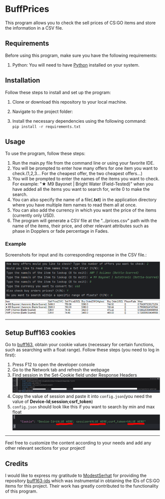 # BuffPrices

This program allows you to check the sell prices of CS:GO items and store the information in a CSV file.

## Requirements

Before using this program, make sure you have the following requirements:

1. Python: You will need to have [Python](https://www.python.org/) installed on your system.

## Installation

Follow these steps to install and set up the program:

1. Clone or download this repository to your local machine.

2. Navigate to the project folder:

3. Install the necessary dependencies using the following command:</br>
`pip install -r requirements.txt`

## Usage

To use the program, follow these steps:

1. Run the main.py file from the command line or using your favorite IDE.
2. You will be prompted to enter how many offers for one item you want to check.(1,2,3... For the cheapest offer, the two cheapest offers...)
3. You will be prompted to enter the names of the items you want to check. For example: "★ M9 Bayonet | Bright Water (Field-Tested)" when you have added all the items you want to search for, write 0 to make the search.
4. You can also specify the name of a file(**.txt**) in the application directory where you have multiple item names to read them all at once.
5. You can also add the currency in which you want the price of the items (currently only USD).
6. The program will generate a CSV file at the "../prices.csv" path with the name of the items, their price, and other relevant attributes such as phase in Dopplers or fade percentage in Fades.

### Example
Screenshots for input and its corresponding response in the CSV file.:

![input_example](/images/example.PNG)
![response](/images/resp.PNG)

---

## Setup Buff163 cookies

 Go to [buff163](https://buff.163.com), obtain your cookie values (necessary for certain functions, such as searching with a float range). Follow these steps (you need to log in first):

1. Press F12 to open the developer console
2. Go to the Network tab and refresh the webpage
3. Find session in the Set-Cookie field under Response Headers ![cookies_img](images/buff.PNG)
4. Copy the value of session and paste it into `config.json`(you need the value of **Device-Id**;**session**;**csrf_token**)
5. `config.json` should look like this if you want to search by min and max float ![example_img](images/config_example.PNG)

---
Feel free to customize the content according to your needs and add any other relevant sections for your project!

## Credits

I would like to express my gratitude to [ModestSerhat](https://github.com/ModestSerhat) for providing the repository [buff163-ids](https://github.com/ModestSerhat/buff163-ids) which was instrumental in obtaining the IDs of CS:GO items for this project. Their work has greatly contributed to the functionality of this program.
